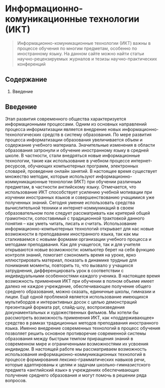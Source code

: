 # Информационно-комуникационные технологии (ИКТ)
>Информационно-комуникационные технологии (ИКТ) важны в процессе обучения по многим предметам, особенно по иностранному языку. На данном сайте можно найти статьи научно-рецензируемых журналов и тезизы научно-практических конференций

## Содержание
1. Введение

## Введение
Этап развития современного общества характеризуется информационными процессами. Одним из основных направлений процесса информатизации является внедрение новых информационно-технологических средств в систему образования. По мере развития процесса информатизации образования увеличивается объем и содержание учебного материала. Значительные изменения в области образования затронули и обучение иностранному языку в средней школе. В частности, стали внедряться новые информационные технологии, такие как использование в учебном процессе интернет-ресурсов, обучающих компьютерных программ, электронных словарей, проведение онлайн занятий. 
В настоящее время существует множество методик, которые используют информационно-коммуникационные технологии (ИКТ) при обучении различным предметам, в частности английскому языку. Отмечается, что использование ИКТ способствует усилению учебной мотивации при изучении иностранных языков и совершенствованию учащимися уже полученных знаний. 
Сегодня умение использовать средства вычислительной техники и интернет-коммуникаций в своем образовательном поле следует рассматривать как критерий общей грамотности, сопоставимый с традиционной трактовкой данного понятия – как уметь читать, писать и считать.
Использование информационно-компьютерных технологий открывает для нас новые возможности в преподавании иностранного языка, так как мы сталкиваемся с новыми формами организации учебного процесса и методами преподавания.
Как для учащегося, так и для учителя открываются новые возможности: компьютер берет на себя функцию контроля знаний, помогает сэкономить время на уроке, ярко иллюстрировать материал, показать в динамике трудные для понимания моменты, повторить то, что вызвало у учащихся затруднения, дифференцировать урок в соответствии с индивидуальными особенностями каждого ученика. В настоящее время возможность применения ИКТ при обучении в полном объеме имеет далеко не каждое учреждение, обеспечивающее получение общего среднего образования, можно сказать, единичные школы,  гимназии и лицеи. Ещё одной проблемой является использование имеющихся мультибордов и интерактивных досок с целью демонстраций презентаций формата ppt, слайд-шоу, воспроизведения докунаментальных и художественных фильмов. Мы хотели бы рассмотреть возможность применения ИКТ, как «поддерживающее» средство в рамках традиционных методов преподавания иностранного языка.
Именно внедрение современных технологий в процесс обучения позволяет решить основное противоречие современной системы образования между быстрым темпом приращения знаний в современном мире и ограниченными возможностями их усвоения индивидом. В настоящей работе мы рассматриваем возможность использования информационно-коммуникационных технологий в процессе формирования лексико-грамматических навыков речи, которые адаптированы к целям и задачам школьно-гимназистского предмета «английский язык» в учреждениях обеспечивающих получение среднего образования и могут помочь в решении ряда вопросов.
